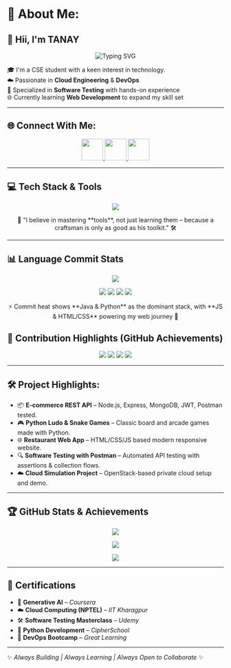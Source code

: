 # 💫 About Me:
## 👋 Hii, I'm TANAY

<p align="center">
  <img src="https://readme-typing-svg.demolab.com?font=Fira+Code&duration=3000&pause=1000&color=1ABC9C&center=true&width=435&lines=Cloud+Engineer+%7C+DevOps+Engineer;Software+Tester+%7C+Web+Developer;Learning+Full-Stack+%7C+Tech+Explorer" alt="Typing SVG" />
</p>

🎓 I'm a CSE student with a keen interest in technology.  
☁️ Passionate in **Cloud Engineering** & **DevOps**  
🧪 Specialized in **Software Testing** with hands-on experience  
🌐 Currently learning **Web Development** to expand my skill set  

---

## 🌐 Connect With Me:
<p align="center">
  <a href="https://instagram.com/tanay_hanra">
    <img src="https://skillicons.dev/icons?i=instagram" width="50" height="50"/>
  </a>
  <a href="https://www.linkedin.com/in/tanay-hanra-8a4513248">
    <img src="https://skillicons.dev/icons?i=linkedin" width="50" height="50"/>
  </a>
  <a href="mailto:hanratanay@gmail.com">
    <img src="https://skillicons.dev/icons?i=gmail" width="50" height="50"/>
  </a>
</p>

---

## 💻 Tech Stack & Tools

<p align="center">
  <img src="https://skillicons.dev/icons?i=java,python,javascript,html,css,mysql,docker,kubernetes,postman,git,linux,react,nodejs" />
</p>

<p align="center">
 🚀 "I believe in mastering **tools**, not just learning them – because a craftsman is only as good as his toolkit." 🛠️
</p>

---

## 📊 Language Commit Stats  

<p align="center">
  <img src="https://github-readme-stats.vercel.app/api/top-langs/?username=Tanayhanra2004&layout=compact&theme=radical&hide_border=false" />
</p>

<p align="center">
  <img src="https://img.shields.io/badge/Java-██████████░░░░-40%25-orange?style=for-the-badge&logo=java&logoColor=white" />
  <img src="https://img.shields.io/badge/Python-████████░░░░░░-30%25-blue?style=for-the-badge&logo=python&logoColor=yellow" />
  <img src="https://img.shields.io/badge/JavaScript-█████░░░░░░░░░-20%25-yellow?style=for-the-badge&logo=javascript&logoColor=black" />
  <img src="https://img.shields.io/badge/HTML%2FCSS-██░░░░░░░░░░░-10%25-red?style=for-the-badge&logo=html5&logoColor=white" />
</p>

<p align="center">
  ⚡ Commit heat shows **Java & Python** as the dominant stack,  
  with **JS & HTML/CSS** powering my web journey 🚀  
</p>

## 🧠 Contribution Highlights (GitHub Achievements)

<p align="center">
  <img src="https://img.shields.io/badge/Repositories-20+-brightgreen?style=for-the-badge&logo=github"/>
  <img src="https://img.shields.io/badge/Languages-Java%20%7C%20Python%20%7C%20JS-blue?style=for-the-badge"/>
  <img src="https://img.shields.io/badge/Projects-Full%20Stack%20%7C%20Cloud%20%7C%20Testing-orange?style=for-the-badge"/>
  <img src="https://img.shields.io/badge/Open%20Source-Contributor-yellow?style=for-the-badge&logo=opensourceinitiative"/>
</p>

---

## 🛠️ Project Highlights:
- 📦 **E-commerce REST API** – Node.js, Express, MongoDB, JWT, Postman tested.  
- 🎮 **Python Ludo & Snake Games** – Classic board and arcade games made with Python.  
- 🌐 **Restaurant Web App** – HTML/CSS/JS based modern responsive website.  
- 🔍 **Software Testing with Postman** – Automated API testing with assertions & collection flows.  
- ☁️ **Cloud Simulation Project** – OpenStack-based private cloud setup and demo.  

---

## 🏆 GitHub Stats & Achievements

<p align="center">
  <img src="https://github-readme-stats.vercel.app/api?username=Tanayhanra2004&theme=gruvbox&hide_border=false&include_all_commits=true&count_private=true" />
</p>
<p align="center">
  <img src="https://github-readme-streak-stats.herokuapp.com/?user=Tanayhanra2004&theme=gruvbox&hide_border=false" />
</p>
<p align="center">
  <img src="https://github-profile-trophy.vercel.app/?username=Tanayhanra2004&theme=gruvbox&margin-w=15&no-frame=false" />
</p>

---

## 📜 Certifications
- 🧠 **Generative AI** – _Coursera_  
- ☁️ **Cloud Computing (NPTEL)** – _IIT Kharagpur_  
- 🛠️ **Software Testing Masterclass** – _Udemy_  
- 🐍 **Python Development** – _CipherSchool_  
- 🔐 **DevOps Bootcamp** – _Great Learning_  

---

✨ _Always Building | Always Learning | Always Open to Collaborate_ ✨
